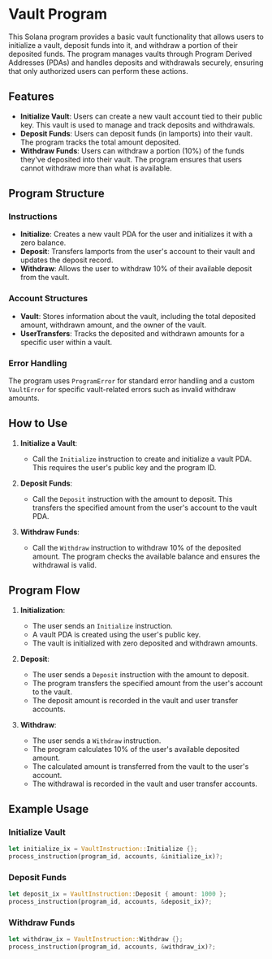 # Vault Program

This Solana program provides a basic vault functionality that allows users to initialize a vault, deposit funds into it, and withdraw a portion of their deposited funds. The program manages vaults through Program Derived Addresses (PDAs) and handles deposits and withdrawals securely, ensuring that only authorized users can perform these actions.

## Features

- **Initialize Vault**: Users can create a new vault account tied to their public key. This vault is used to manage and track deposits and withdrawals.
- **Deposit Funds**: Users can deposit funds (in lamports) into their vault. The program tracks the total amount deposited.
- **Withdraw Funds**: Users can withdraw a portion (10%) of the funds they've deposited into their vault. The program ensures that users cannot withdraw more than what is available.

## Program Structure

### Instructions

- **Initialize**: Creates a new vault PDA for the user and initializes it with a zero balance.
- **Deposit**: Transfers lamports from the user's account to their vault and updates the deposit record.
- **Withdraw**: Allows the user to withdraw 10% of their available deposit from the vault.

### Account Structures

- **Vault**: Stores information about the vault, including the total deposited amount, withdrawn amount, and the owner of the vault.
- **UserTransfers**: Tracks the deposited and withdrawn amounts for a specific user within a vault.

### Error Handling

The program uses `ProgramError` for standard error handling and a custom `VaultError` for specific vault-related errors such as invalid withdraw amounts.

## How to Use

1. **Initialize a Vault**:

   - Call the `Initialize` instruction to create and initialize a vault PDA. This requires the user's public key and the program ID.

2. **Deposit Funds**:

   - Call the `Deposit` instruction with the amount to deposit. This transfers the specified amount from the user's account to the vault PDA.

3. **Withdraw Funds**:

   - Call the `Withdraw` instruction to withdraw 10% of the deposited amount. The program checks the available balance and ensures the withdrawal is valid.

## Program Flow

1. **Initialization**:

   - The user sends an `Initialize` instruction.
   - A vault PDA is created using the user's public key.
   - The vault is initialized with zero deposited and withdrawn amounts.

2. **Deposit**:

   - The user sends a `Deposit` instruction with the amount to deposit.
   - The program transfers the specified amount from the user's account to the vault.
   - The deposit amount is recorded in the vault and user transfer accounts.

3. **Withdraw**:

   - The user sends a `Withdraw` instruction.
   - The program calculates 10% of the user's available deposited amount.
   - The calculated amount is transferred from the vault to the user's account.
   - The withdrawal is recorded in the vault and user transfer accounts.

## Example Usage

### Initialize Vault

```rust
let initialize_ix = VaultInstruction::Initialize {};
process_instruction(program_id, accounts, &initialize_ix)?;
```

### Deposit Funds

```rust
let deposit_ix = VaultInstruction::Deposit { amount: 1000 };
process_instruction(program_id, accounts, &deposit_ix)?;
```

### Withdraw Funds

```rust
let withdraw_ix = VaultInstruction::Withdraw {};
process_instruction(program_id, accounts, &withdraw_ix)?;
```


